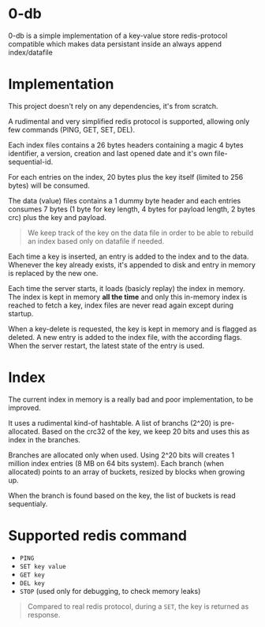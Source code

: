 # 0-db
0-db is a simple implementation of a key-value store redis-protocol compatible which
makes data persistant inside an always append index/datafile

# Implementation
This project doesn't rely on any dependencies, it's from scratch.

A rudimental and very simplified redis protocol is supported, allowing only few commands (PING, GET, SET, DEL).

Each index files contains a 26 bytes headers containing a magic 4 bytes identifier,
a version, creation and last opened date and it's own file-sequential-id.

For each entries on the index, 20 bytes plus the key itself (limited to 256 bytes) will be consumed.

The data (value) files contains a 1 dummy byte header and each entries consumes
7 bytes (1 byte for key length, 4 bytes for payload length, 2 bytes crc) plus the key and payload.

> We keep track of the key on the data file in order to be able to rebuild an index based only on datafile if needed.

Each time a key is inserted, an entry is added to the index and to the data. Whenever the key already exists, it's
appended to disk and entry in memory is replaced by the new one.

Each time the server starts, it loads (basicly replay) the index in memory. The index is kept in memory 
**all the time** and only this in-memory index is reached to fetch a key, index files are
never read again except during startup.

When a key-delete is requested, the key is kept in memory and is flagged as deleted. A new entry is added
to the index file, with the according flags. When the server restart, the latest state of the entry is used.

# Index
The current index in memory is a really bad and poor implementation, to be improved.

It uses a rudimental kind-of hashtable. A list of branchs (2^20) is pre-allocated.
Based on the crc32 of the key, we keep 20 bits and uses this as index in the branches.

Branches are allocated only when used. Using 2^20 bits will creates 1 million index entries (8 MB on 64 bits system).
Each branch (when allocated) points to an array of buckets, resized by blocks when growing up.

When the branch is found based on the key, the list of buckets is read sequentialy.

# Supported redis command
- `PING`
- `SET key value`
- `GET key`
- `DEL key`
- `STOP` (used only for debugging, to check memory leaks)

> Compared to real redis protocol, during a `SET`, the key is returned as response.
